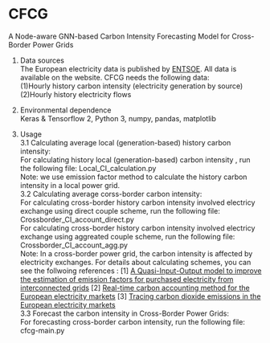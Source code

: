 # CFCG
A Node-aware GNN-based Carbon Intensity Forecasting Model for Cross-Border Power Grids  

1. Data sources  
The European electricity data is published by [ENTSOE](https://transparency.entsoe.eu/dashboard/show?loggedUserIsPrivileged=false). All data is available on the website. CFCG needs the following data:  
(1)Hourly history carbon intensity (electricity generation by source)    
(2)Hourly history electricity flows  


2. Environmental dependence  
Keras & Tensorflow 2, Python 3, numpy, pandas, matplotlib  

3. Usage  
3.1  Calculating average local (generation-based) history carbon intensity:  
For calculating history local (generation-based) carbon intensity , run the following file: Local_CI_calculation.py  
Note: we use emission factor method to calculate the history carbon intensity in a local power grid.  
3.2 Calculating average corss-border carbon intensity:  
For calculating cross-border history carbon intensity involved electricy exchange using direct couple scheme, run the following file: Crossborder_CI_account_direct.py  
For calculating cross-border history carbon intensity involved electricy exchange using aggreated couple scheme, run the following file: Crossborder_CI_account_agg.py  
Note: In a cross-border power grid, the carbon intensity is affected by electricity exchanges. For details about calculating schemes, you can see the follwoing references : 
[1] [A Quasi-Input-Output model to improve the estimation of emission factors for purchased electricity from interconnected grids](https://doi.org/10.1016/j.apenergy.2017.05.046)
[2] [Real-time carbon accounting method for the European electricity markets](https://doi.org/10.1016/j.esr.2019.100367)
[3] [Tracing carbon dioxide emissions in the European electricity markets](https://ieeexplore.ieee.org/document/9221928)  
3.3 Forecast the carbon intensity in Cross-Border Power Grids:  
For forecasting cross-border carbon intensity, run the following file: cfcg-main.py  


